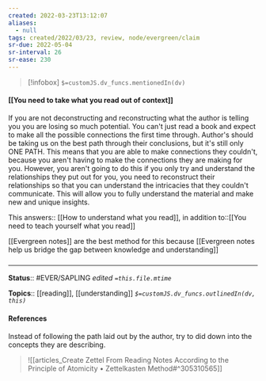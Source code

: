 ```yaml
---
created: 2022-03-23T13:12:07 
aliases:
  - null
tags: created/2022/03/23, review, node/evergreen/claim
sr-due: 2022-05-04
sr-interval: 26
sr-ease: 230
---
```

> [!infobox]
`$=customJS.dv_funcs.mentionedIn(dv)`

#### [[You need to take what you read out of context]] 

If you are not deconstructing and reconstructing what the author is telling you you are losing so much potential.
You can't just read a book and expect to make all the possible connections the first time through.
Author's should be taking us on the best path through their conclusions,
but it's still only ONE PATH.
This means that
you are able to make connections they couldn't,
because you aren't having to make the connections they are making for you.
However, you aren't going to do this if you only try and understand the relationships they put out for you,
you need to reconstruct their relationships so that you can understand the intricacies that they couldn't communicate.
This will allow you to fully understand the material and make new and unique insights.

This
answers:: [[How to understand what you read]],
in addition to::[[You need to teach yourself what you read]]

[[Evergreen notes]] are the best method for this because
[[Evergreen notes help us bridge the gap between knowledge and understanding]] 

### <hr class="footnote"/>

**Status**:: #EVER/SAPLING 
*edited `=this.file.mtime`*

**Topics**:: [[reading]], [[understanding]]
*`$=customJS.dv_funcs.outlinedIn(dv, this)`*

#### References

Instead of following the path laid out by the author, try to did down into the concepts they are describing.
> ![[articles_Create Zettel From Reading Notes According to the Principle of Atomicity • Zettelkasten Method#^305310565]]

